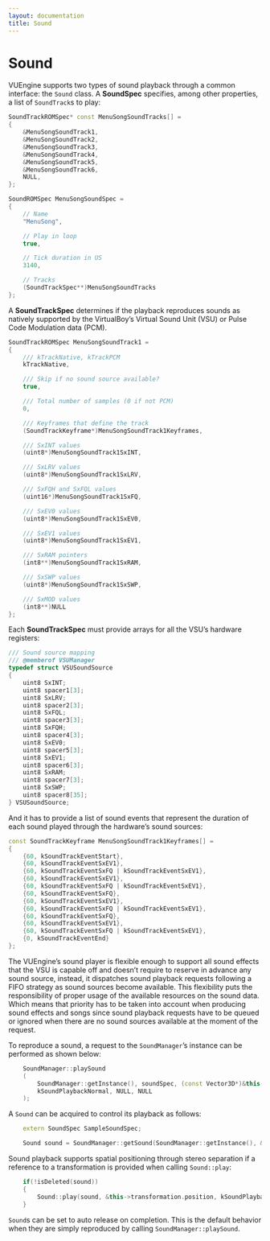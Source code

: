 ```yaml
---
layout: documentation
title: Sound
---
```


# Sound

VUEngine supports two types of sound playback through a common interface: the `Sound` class. A **SoundSpec** specifies, among other properties, a list of `SoundTrack`s to play:

```cpp
SoundTrackROMSpec* const MenuSongSoundTracks[] =
{
    &MenuSongSoundTrack1,
    &MenuSongSoundTrack2,
    &MenuSongSoundTrack3,
    &MenuSongSoundTrack4,
    &MenuSongSoundTrack5,
    &MenuSongSoundTrack6,
    NULL,
};

SoundROMSpec MenuSongSoundSpec =
{
    // Name
    "MenuSong",

    // Play in loop
    true,

    // Tick duration in US
    3140,

    // Tracks
    (SoundTrackSpec**)MenuSongSoundTracks
};
```

A **SoundTrackSpec** determines if the playback reproduces sounds as natively supported by the VirtualBoy’s Virtual Sound Unit (VSU) or Pulse Code Modulation data (PCM).

```cpp
SoundTrackROMSpec MenuSongSoundTrack1 =
{
    /// kTrackNative, kTrackPCM
    kTrackNative,

    /// Skip if no sound source available?
    true,

    /// Total number of samples (0 if not PCM)
    0,

    /// Keyframes that define the track
    (SoundTrackKeyframe*)MenuSongSoundTrack1Keyframes,

    /// SxINT values
    (uint8*)MenuSongSoundTrack1SxINT,

    /// SxLRV values
    (uint8*)MenuSongSoundTrack1SxLRV,

    /// SxFQH and SxFQL values
    (uint16*)MenuSongSoundTrack1SxFQ,

    /// SxEV0 values
    (uint8*)MenuSongSoundTrack1SxEV0,

    /// SxEV1 values
    (uint8*)MenuSongSoundTrack1SxEV1,

    /// SxRAM pointers
    (int8**)MenuSongSoundTrack1SxRAM,

    /// SxSWP values
    (uint8*)MenuSongSoundTrack1SxSWP,

    /// SxMOD values
    (int8**)NULL
};
```

Each **SoundTrackSpec** must provide arrays for all the VSU’s hardware registers:

```cpp
/// Sound source mapping
/// @memberof VSUManager
typedef struct VSUSoundSource
{
	uint8 SxINT;
	uint8 spacer1[3];
	uint8 SxLRV;
	uint8 spacer2[3];
	uint8 SxFQL;
	uint8 spacer3[3];
	uint8 SxFQH;
	uint8 spacer4[3];
	uint8 SxEV0;
	uint8 spacer5[3];
	uint8 SxEV1;
	uint8 spacer6[3];
	uint8 SxRAM;
	uint8 spacer7[3];
	uint8 SxSWP;
	uint8 spacer8[35];
} VSUSoundSource;
```

And it has to provide a list of sound events that represent the duration of each sound played through the hardware’s sound sources:

```cpp
const SoundTrackKeyframe MenuSongSoundTrack1Keyframes[] =
{
	{60, kSoundTrackEventStart},
	{60, kSoundTrackEventSxEV1},
	{60, kSoundTrackEventSxFQ | kSoundTrackEventSxEV1},
	{60, kSoundTrackEventSxEV1},
	{60, kSoundTrackEventSxFQ | kSoundTrackEventSxEV1},
	{60, kSoundTrackEventSxFQ},
	{60, kSoundTrackEventSxEV1},
	{60, kSoundTrackEventSxFQ | kSoundTrackEventSxEV1},
	{60, kSoundTrackEventSxFQ},
	{60, kSoundTrackEventSxEV1},
	{60, kSoundTrackEventSxFQ | kSoundTrackEventSxEV1},
	{0, kSoundTrackEventEnd}
};
```

The VUEngine’s sound player is flexible enough to support all sound effects that the VSU is capable off and doesn’t require to reserve in advance any sound source, instead, it dispatches sound playback requests following a FIFO strategy as sound sources become available. This flexibility puts the responsibility of proper usage of the available resources on the sound data. Which means that priority has to be taken into account when producing sound effects and songs since sound playback requests have to be queued or ignored when there are no sound sources available at the moment of the request.

To reproduce a sound, a request to the `SoundManager`’s instance can be performed as shown below:

```cpp
    SoundManager::playSound
    (
        SoundManager::getInstance(), soundSpec, (const Vector3D*)&this->transformation.position, 
        kSoundPlaybackNormal, NULL, NULL
    );
```

A `Sound` can be acquired to control its playback as follows:

```cpp
    extern SoundSpec SampleSoundSpec;

    Sound sound = SoundManager::getSound(SoundManager::getInstance(), &SampleSoundSpec, NULL, NULL);
```

Sound playback supports spatial positioning through stereo separation if a reference to a transformation is provided when calling `Sound::play`:

```cpp
    if(!isDeleted(sound))
    {
        Sound::play(sound, &this->transformation.position, kSoundPlaybackFadeIn);
    }
```

`Sound`s can be set to auto release on completion. This is the default behavior when they are simply reproduced by calling `SoundManager::playSound`.
